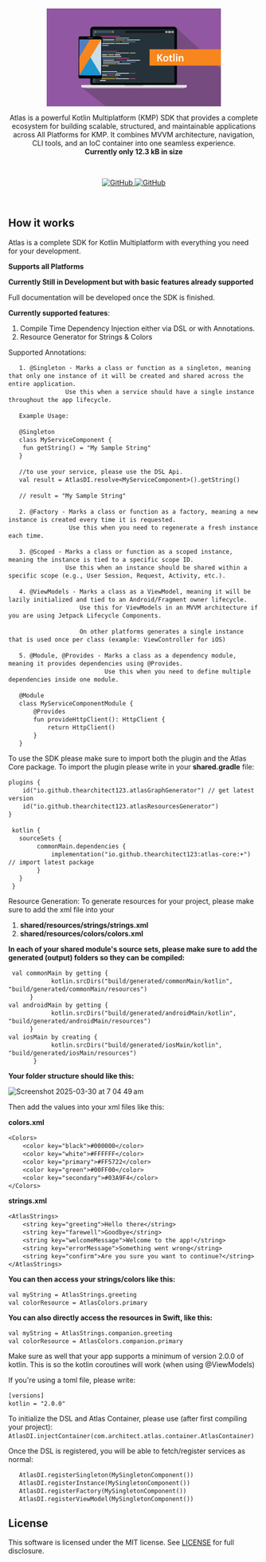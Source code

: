 <br/>
<p align="center">
    <a href="https://github.com/TheArchitect123/Atlas"><img src="./kotlin.jpg" align="center" width=350/></a>
</p>

<p align="center">
Atlas is a powerful Kotlin Multiplatform (KMP) SDK that provides a complete ecosystem for building scalable, structured, and maintainable applications across All Platforms for KMP. It combines MVVM architecture, navigation, CLI tools, and an IoC container into one seamless experience.
    <br/>
<strong>Currently only 12.3 kB in size</strong>

</p>
<br/>

<p align="center">
   <a href="https://github.com/TheArchitect123/Atlas">
    <img alt="GitHub" src="https://img.shields.io/maven-central/v/io.github.thearchitect123/atlas-core">
  </a>

  <a href="https://github.com/TheArchitect123/Atlas">
    <img alt="GitHub" src="https://img.shields.io/badge/All%20Platforms-Android%20•%20AppleWatch%20•%20iOS%20•%20WASM%20•%20JS%20•%20NodeJS%20•%20JVM-blue?style=flat-square&logo=kotlin">
  </a>
</p>

<br/>

## How it works
Atlas is a complete SDK for Kotlin Multiplatform with everything you need for your development.

**Supports all Platforms**

**Currently Still in Development but with basic features already supported**

Full documentation will be developed once the SDK is finished.

**Currently supported features**:
1. Compile Time Dependency Injection either via DSL or with Annotations.
2. Resource Generator for Strings & Colors

Supported Annotations:
```
   1. @Singleton - Marks a class or function as a singleton, meaning that only one instance of it will be created and shared across the entire application.
                Use this when a service should have a single instance throughout the app lifecycle.
                
   Example Usage: 
   
   @Singleton
   class MyServiceComponent {
    fun getString() = "My Sample String"
   }
   
   //to use your service, please use the DSL Api.
   val result = AtlasDI.resolve<MyServiceComponent>().getString() 
   
   // result = "My Sample String"
   
   2. @Factory - Marks a class or function as a factory, meaning a new instance is created every time it is requested.
	             Use this when you need to regenerate a fresh instance each time.
	
   3. @Scoped - Marks a class or function as a scoped instance, meaning the instance is tied to a specific scope ID.
		        Use this when an instance should be shared within a specific scope (e.g., User Session, Request, Activity, etc.).	 
            
   4. @ViewModels - Marks a class as a ViewModel, meaning it will be lazily initialized and tied to an Android/Fragment owner lifecycle.
		            Use this for ViewModels in an MVVM architecture if you are using Jetpack Lifecycle Components. 
		            
		            On other platforms generates a single instance that is used once per class (example: ViewController for iOS)
		            
   5. @Module, @Provides - Marks a class as a dependency module, meaning it provides dependencies using @Provides.
	                       Use this when you need to define multiple dependencies inside one module.
   
   @Module
   class MyServiceComponentModule {
       @Provides
       fun provideHttpClient(): HttpClient {
           return HttpClient()
       }
   }	            
```

To use the SDK please make sure to import both the plugin and the Atlas Core package.
To import the plugin please write in your **shared.gradle** file:
```
plugins {
    id("io.github.thearchitect123.atlasGraphGenerator") // get latest version
    id("io.github.thearchitect123.atlasResourcesGenerator")
}

 kotlin {
   sourceSets {
        commonMain.dependencies {
            implementation("io.github.thearchitect123:atlas-core:+") // import latest package
        }      
   }
 }

```

Resource Generation:
To generate resources for your project, please make sure to add the xml file into your 
1. **shared/resources/strings/strings.xml**
2. **shared/resources/colors/colors.xml**

**In each of your shared module's source sets, please make sure to add the generated (output) folders so they can be compiled:**
```
 val commonMain by getting {
            kotlin.srcDirs("build/generated/commonMain/kotlin", "build/generated/commonMain/resources")
      }
val androidMain by getting {
            kotlin.srcDirs("build/generated/androidMain/kotlin", "build/generated/androidMain/resources")
      }
val iosMain by creating {
            kotlin.srcDirs("build/generated/iosMain/kotlin", "build/generated/iosMain/resources")
       }
```
            
**Your folder structure should like this:**

<img width="289" alt="Screenshot 2025-03-30 at 7 04 49 am" src="https://github.com/user-attachments/assets/9b2e8207-5de5-406b-93c0-857be4bff83a" />

Then add the values into your xml files like this:

**colors.xml**
```
<Colors>
    <color key="black">#000000</color>
    <color key="white">#FFFFFF</color>
    <color key="primary">#FF5722</color>
    <color key="green">#00FF00</color>
    <color key="secondary">#03A9F4</color>
</Colors>
```

**strings.xml**
```
<AtlasStrings>
    <string key="greeting">Hello there</string>
    <string key="farewell">Goodbye</string>
    <string key="welcomeMessage">Welcome to the app!</string>
    <string key="errorMessage">Something went wrong</string>
    <string key="confirm">Are you sure you want to continue?</string>
</AtlasStrings>
```

**You can then access your strings/colors like this:**
```
val myString = AtlasStrings.greeting
val colorResource = AtlasColors.primary
```

**You can also directly access the resources in Swift, like this:**
```
val myString = AtlasStrings.companion.greeting
val colorResource = AtlasColors.companion.primary
```

Make sure as well that your app supports a minimum of version 2.0.0 of kotlin. 
This is so the kotlin coroutines will work (when using @ViewModels)

If you're using a toml file, please write:
```
[versions]
kotlin = "2.0.0"  
```

To initialize the DSL and Atlas Container, please use (after first compiling your project):
```AtlasDI.injectContainer(com.architect.atlas.container.AtlasContainer)```

Once the DSL is registered, you will be able to fetch/register services as normal:
```
   AtlasDI.registerSingleton(MySingletonComponent())
   AtlasDI.registerInstance(MySingletonComponent())
   AtlasDI.registerFactory(MySingletonComponent())
   AtlasDI.registerViewModel(MySingletonComponent())
```

## License

This software is licensed under the MIT license. See [LICENSE](./LICENSE) for full disclosure.

